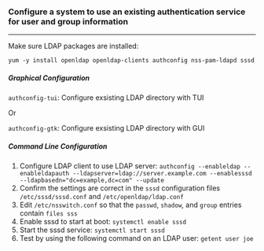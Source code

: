 ### Configure a system to use an existing authentication service for user and group information
---
Make sure LDAP packages are installed:
```
yum -y install openldap openldap-clients authconfig nss-pam-ldapd sssd
```

##### Graphical Configuration
`authconfig-tui`: Configure exsisting LDAP directory with TUI

Or

`authconfig-gtk`: Configure exsisting LDAP directory with GUI

##### Command Line Configuration
1. Configure LDAP client to use LDAP server: `authconfig --enableldap --enableldapauth --ldapserver=ldap://server.example.com --enablesssd --ldapbasedn="dc=example,dc=com" --update`
2. Confirm the settings are correct in the `sssd` configuration files `/etc/sssd/sssd.conf` and `/etc/openldap/ldap.conf`
3. Edit `/etc/nsswitch.conf` so that the `passwd`, `shadow`, and `group` entries contain `files sss`
4. Enable sssd to start at boot: `systemctl enable sssd`
5. Start the sssd service: `systemctl start sssd`
6. Test by using the following command on an LDAP user: `getent user joe`